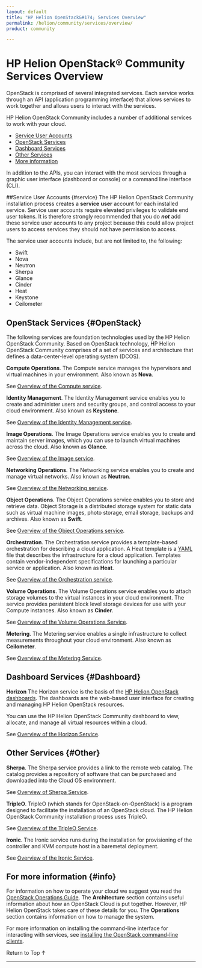```yaml
---
layout: default
title: "HP Helion OpenStack&#174; Services Overview"
permalink: /helion/community/services/overview/
product: community

---
```

<!--PUBLISHED-->

<script>

function PageRefresh {
onLoad="window.refresh"
}

PageRefresh();

</script>

<!--
<p style="font-size: small;"> <a href="/helion/community/technical-overview/">&#9664; PREV</a> | <a href="/helion/community/">&#9650; UP</a> | <a href="/helion/community/support-matrix/"> NEXT &#9654</a> </p>  
-->

# HP Helion OpenStack&#174; Community Services Overview

OpenStack is comprised of several integrated services. Each service works through an API (application programming interface) that allows services to work together and allows users to interact with the services.

HP Helion OpenStack Community includes a number of additional services to work with your cloud. 

- [Service User Accounts](#service)
- [OpenStack Services](#OpenStack)
- [Dashboard Services](#Dashboard)
- [Other Services](#Other)
- [More information](#info)

In addition to the APIs, you can interact with the most services through a graphic user interface (dashboard or console) or a command line interface (CLI).

##Service User Accounts {#service}
The HP Helion OpenStack Community installation process creates a **service** **user** account for each installed service. Service user accounts require elevated privileges to validate end user tokens. It is therefore strongly recommended that you do ***not*** add these service user accounts to any project because this could allow project users to access services they should not have permission to access. 

The service user accounts include, but are not limited to, the following:

- Swift
- Nova
- Neutron
- Sherpa
- Glance
- Cinder
- Heat
- Keystone
- Ceilometer

## OpenStack Services {#OpenStack}

The following services are foundation technologies used by the HP Helion OpenStack Community. Based on OpenStack technology, HP Helion OpenStack  Community comprises of a set of services and architecture that defines a data-center-level operating system (DCOS).

**Compute Operations**. The Compute service manages the hypervisors and virtual machines in your environment. Also known as **Nova**. 

See [Overview of the Compute service](/helion/community/services/compute/overview/).

**Identity Management**. The Identity Management service enables you to create and administer users and security groups, and control access to your cloud environment. Also known as **Keystone**.

See [Overview of the Identity Management service](/helion/community/services/identity/overview).

**Image Operations**. The Image Operations service enables you to create and maintain server images, which you can use to launch virtual machines across the cloud. Also known as **Glance**.

See [Overview of the Image service](/helion/community/services/imaging/overview).

**Networking Operations**. The Networking service enables you to create and manage virtual networks. Also known as **Neutron**.

See [Overview of the Networking service](/helion/community/services/networking/overview).

**Object Operations**. The Object Operations service enables you to store and retrieve data. Object Storage is a distributed storage system for static data such as virtual machine images, photo storage, email storage, backups and archives. Also known as **Swift**.

See [Overview of the Object Operations service](/helion/community/services/object/overview/).

**Orchestration**. The Orchestration service provides a template-based orchestration for describing a cloud application. A Heat template is a [YAML](http://www.yaml.org/) file that describes the infrastructure for a cloud application. Templates contain vendor-independent specifications for launching a particular service or application.  Also known as **Heat**.

See [Overview of the Orchestration service](/helion/community/services/orchestration/overview).

**Volume Operations**. The Volume Operations service enables you to attach storage volumes to the virtual instances in your cloud environment. The service provides persistent block level storage devices for use with your Compute instances. Also known as **Cinder**.

See [Overview of the Volume Operations Service](/helion/community/services/volume/overview).

**Metering**. The Metering service enables a single infrastructure to collect measurements throughout your cloud environment. Also known as **Ceilometer**.

See [Overview of the Metering Service](/helion/community/services/reporting/overview/).

## Dashboard Services {#Dashboard}

**Horizon** The Horizon service is the basis of the [HP Helion OpenStack dashboards](/helion/community/dashboard/how-works/). The dashboards are the web-based user interface for creating and managing HP Helion OpenStack resources.

You can use the HP Helion OpenStack Community dashboard to view, allocate, and manage all virtual resources within a cloud. 

See [Overview of the Horizon Service](/helion/community/services/horizon/overview/).
<!-- Not in 1.4
**Loom**. The Loom service facilitates the comprehension and manipulation of complex systems using the Unity dashboard.

See [Overview of the Loom Service](/helion/community/services/loom/overview/).
-->
## Other Services {#Other}

**Sherpa**. The Sherpa service provides a link to the remote web catalog. The catalog provides a repository of software that can be purchased and downloaded into the Cloud OS environment.  

See [Overview of Sherpa Service](/helion/community/services/sherpa/overview).

**TripleO**. TripleO (which stands for OpenStack-on-OpenStack) is a program designed to facilitate the installation of an OpenStack cloud. The HP Helion OpenStack Community installation process uses TripleO.

See [Overview of the TripleO Service](/helion/community/services/tripleo/overview/).

**Ironic**. The Ironic service runs during the installation for provisioning of the controller and KVM compute host in a baremetal deployment.

See [Overview of the Ironic Service](/helion/community/services/ironic/overview/).

<!-- Not in 1.4
**Sirius**. HP Helion OpenStack Sirius service assists the Cloud Administrator in the configuration of storage services (like Cinder and Swift) which run in the Overcloud on various storage devices.

See [Overview of Sirius Service](/helion/community/services/sirius/overview/)

**EON**. ESX on border (EON) service is an inventory which interacts with the VMware vCenter server and collects the information available at the datacenters and clusters. These information is used for deployment and configuration of ESX Proxy Compute node. EON service is deployed in undercloud controller node.

See [Overview of EON Service](/helion/community/services/eon/overview/)


**DNSaaS**. The HP Helion OpenStack DNSaaS (Domain Name System as a Service) provides a way to display, create, modify, and delete DNS records on the assigned DNS server network. 

See [Overview of the DNS as a Service](/helion/community/install/dnsaas/).

**DVR**. Distributed Virtual Routing (DVR) allows you to define connectivity among different VNSs as well as connectivity between VNS hosts and the external network. HP Helion OpenStack Community provides Distributed Virtual Routing to cloud users. 

See [Overview of DVR Service](/helion/community/services/dvr/overview/).
-->
## For more information {#info}
For information on how to operate your cloud we suggest you read the [OpenStack Operations Guide](http://docs.openstack.org/ops/). The **Architecture** section contains useful information about how an OpenStack Cloud is put together. However, HP Helion OpenStack takes care of these details for you. The **Operations** section contains information on how to manage the system.

For more information on installing the command-line interface for interacting with services, see [installing the OpenStack command-line clients](http://docs.openstack.org/user-guide/content/install_clients.html).


 <a href="#top" style="padding:14px 0px 14px 0px; text-decoration: none;"> Return to Top &#8593; </a>

----

